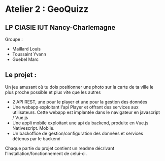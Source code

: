 # Atelier 2 : GeoQuizz

## LP CIASIE IUT Nancy-Charlemagne
Groupe :
 - Maillard Louis
 - Toussaint Yvann
 - Guebel Marc
 
## Le projet :
 Un jeu amusant où tu dois positionner une photo sur la carte de ta ville le plus proche possible et plus vite que les autres
 - 2 API REST, une pour le player et une pour la gestion des données
 - Une webapp exploitant l'api Player et offrant des services aux utilisateurs. Cette webapp est implantée dans le navigateur en javascript / Vue.js
 - Une appli mobile exploitant une api du backend, produite en Vue.js Nativescript. Mobile.
 - Un backoffice de gestion/configuration des données et services détenus par le backend
 
 Chaque partie du projet contient un readme décrivant l'installation/fonctionnement de celui-ci.
